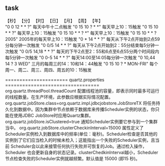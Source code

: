 ## task
【秒】   【分】  【时】   【日】  【月】   【周】  【年】  
"0 0 12 * * ?"    每天中午十二点触发 
"0 15 10 ? * *"    每天早上10：15触发 
"0 15 10 * * ?"    每天早上10：15触发 
"0 15 10 * * ? *"    每天早上10：15触发 
"0 15 10 * * ? 2005"    2005年的每天早上10：15触发 
"0 * 14 * * ?"    每天从下午2点开始到2点59分每分钟一次触发 
"0 0/5 14 * * ?"    每天从下午2点开始到2：55分结束每5分钟一次触发 
"0 0/5 14,18 * * ?"    每天的下午2点至2：55和6点至6点55分两个时间段内每5分钟一次触发 
"0 0-5 14 * * ?"    每天14:00至14:05每分钟一次触发 
"0 10,44 14 ? 3 WED"    三月的每周三的14：10和14：44触发 
"0 15 10 ? * MON-FRI"    每个周一、周二、周三、周四、周五的10：15触发 

====================== quartz.properties =================================
org.quartz.threadPool.threadCount
配置线程池的容量，即表示同时最多可运行的线程数量。在生产环境，此参数应根据实际情况配置。
org.quartz.jobStore.class=org.quartz.impl.jdbcjobstore.JobStoreTX
将任务持久化到数据中。因为集群中节点依赖于数据库来传播Scheduler实例的状态，你只能在使用JDBC JobStore时应用Quartz集群。
org.quartz.jobStore.isClustered=true
通知Scheduler实例要它参与到一个集群当中。
org.quartz.jobStore.clusterCheckinInterval=15000
属性定义了Scheduler实例检入到数据库中的频率(单位：毫秒)。Scheduler检查是否其他的实例到了它们应当检入的时候未检入；这能指出一个失败的Scheduler实例，且当前 Scheduler会以此来接管任何执行失败并可恢复的Job。通过检入操作，Scheduler 也会更新自身的状态记录。clusterChedkinInterval越小，Scheduler节点检查失败的Scheduler实例就越频繁。默认值是 15000 (即15 秒)。
